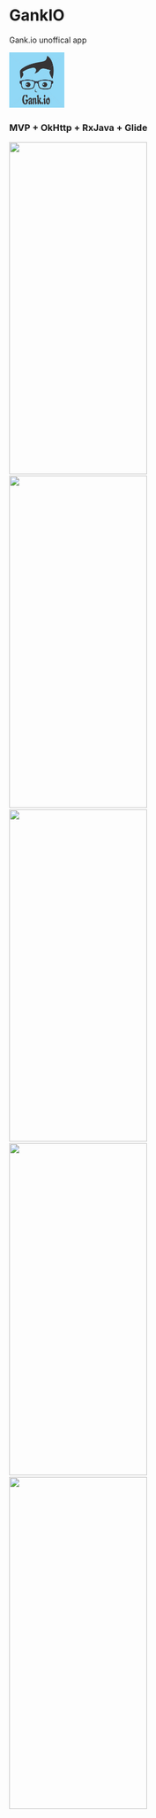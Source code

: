 # GankIO
Gank.io unoffical app


<img src="https://github.com/InnoFang/GankIO/blob/master/app/src/main/res/drawable/icon.png" height="100px" width="100px"/>

### MVP + OkHttp + RxJava + Glide

<img src="http://p1.bqimg.com/567571/208db1a3f00885b8.gif" width="250px" height="600px"/>&nbsp;&nbsp;<img src="http://p1.bqimg.com/567571/a6404f9f3ebce330.gif" width="250px" height="600px"/>&nbsp;&nbsp;<img src="http://p1.bpimg.com/567571/efce8aacc53dc972.gif" width="250px" height="600px"/>&nbsp;&nbsp;<img src="http://i1.piimg.com/567571/c4562662842327f3.gif" width="250px" height="600px"/>&nbsp;&nbsp;<img src="http://i1.piimg.com/567571/c4562662842327f3.gif" width="250px" height="600px"/>

